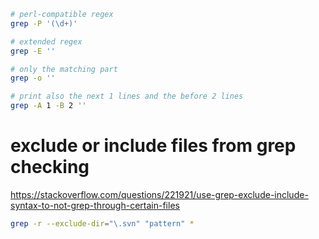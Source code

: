 ---
---

```bash
# perl-compatible regex
grep -P '(\d+)'

# extended regex
grep -E ''

# only the matching part
grep -o ''

# print also the next 1 lines and the before 2 lines 
grep -A 1 -B 2 ''
```

# exclude or include files from grep checking
https://stackoverflow.com/questions/221921/use-grep-exclude-include-syntax-to-not-grep-through-certain-files
```bash
grep -r --exclude-dir="\.svn" "pattern" *
```